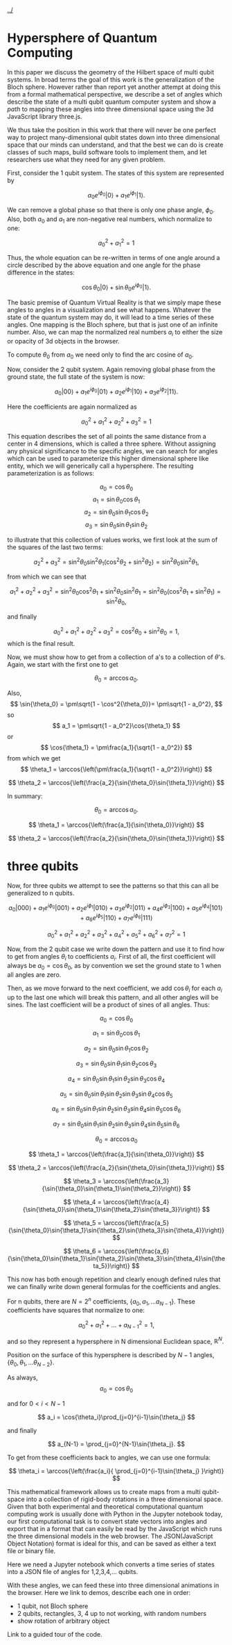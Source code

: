 [../](../)

# Hypersphere of Quantum Computing

In this paper we discuss the geometry of the Hilbert space of multi qubit systems.  In broad terms the goal of this work is the generalization of the Bloch sphere.  However rather than report yet another attempt at doing this from a formal mathematical perspective, we describe a set of angles which describe the state of a multi qubit quantum computer system and show a *path* to mapping these angles into three dimensional space using the 3d JavaScript library three.js.  

We thus take the position in this work that there will never be one perfect way to project many-dimensional qubit states down into three dimensional space that our minds can understand, and that the best we can do is create classes of such maps, build software tools to implement them, and let researchers use what they need for any given problem.  


First, consider the 1 qubit system.  The states of this system are represented by 

$$
a_0e^{i\phi_0}\left|0\right> + a_1e^{i\phi_1}\left|1\right>.
$$

We can remove a global phase so that there is only one phase angle, $\phi_0$.  Also, both $a_0$ and $a_1$ are non-negative real numbers, which normalize to one:

$$
a_0^2 + a_1^2 = 1
$$

Thus, the whole equation can be re-written in terms of one angle around a circle described by the above equation and one angle for the phase difference in the states:

$$
\cos{\theta_0}\left|0\right> + \sin{\theta_0}e^{i\phi_0}\left|1\right>.
$$

The basic premise of Quantum Virtual Reality is that we simply mape these angles to angles in a visualization and see what happens.  Whatever the state of the quantum system may do, it will lead to a time series of these angles.  One mapping is the Bloch sphere, but that is just one of an infinite number.  Also, we can map the normalized real numbers $a_i$ to either the size or opacity of 3d objects in the browser.

To compute $\theta_0$ from $a_0$ we need only to find the arc cosine of $a_0$.  


Now, consider the 2 qubit system.  Again removing global phase from the ground state, the full state of the system is now:

$$
a_0\left|00\right> + a_1e^{i\phi_0}\left|01\right> + a_2e^{i\phi_1}\left|10\right> + a_3e^{i\phi_2}\left|11\right>.
$$

Here the coefficients are again normalized as

$$
a_0^2  + a_1^2 + a_2^2 + a_3^2 = 1
$$

This equation describes the set of all points the same distance from a center in 4 dimensions, which is called a three sphere.  Without assigning any physical significance to the specific angles, we can search for angles which can be used to parameterize this higher dimensional sphere like entity, which we will generically call a hypersphere.  The resulting parameterization is as follows:

$$
a_0 = \cos{\theta_0}
$$
$$
a_1 = \sin{\theta_0}\cos{\theta_1}
$$
$$
a_2 = \sin{\theta_0}\sin{\theta_1}\cos{\theta_2}
$$
$$
a_3 = \sin{\theta_0}\sin{\theta_1}\sin{\theta_2}
$$

to illustrate that this collection of values works, we first look at the sum of the squares of the last two terms:

$$
a_2^2 + a_3^2 = \sin^2{\theta_0}\sin^2{\theta_1}(\cos^2{\theta_2} + \sin^2{\theta_2}) = \sin^2{\theta_0}\sin^2{\theta_1},
$$

from which we can see that 

$$
a_1^2 + a_2^2 + a_3^2 = \sin^2{\theta_0}\cos^2{\theta_1} + \sin^2{\theta_0}\sin^2{\theta_1}  = \sin^2{\theta_0}(\cos^2{\theta_1} + \sin^2{\theta_1}) = \sin^2{\theta_0},
$$

and finally 

$$
a_0^2  + a_1^2 + a_2^2 + a_3^2 = \cos^2{\theta_0} + \sin^2{\theta_0} = 1,
$$
which is the final result.


Now, we must show how to get from a collection of a's to a collection of $\theta$'s.  Again, we start with the first one to get 

$$
\theta_0 = \arccos{a_0}.
$$

Also,
$$
\sin{\theta_0} = \pm\sqrt{1 - \cos^2{\theta_0}}= \pm\sqrt{1 - a_0^2},
$$
so
$$
a_1 = \pm\sqrt{1 - a_0^2}\cos{\theta_1}
$$
or
$$
\cos{\theta_1} = \pm\frac{a_1}{\sqrt{1 - a_0^2}}
$$
from which we get
$$
\theta_1 = \arccos{\left(\pm\frac{a_1}{\sqrt{1 - a_0^2}}\right)}
$$

$$
\theta_2 = \arccos{\left(\frac{a_2}{\sin{\theta_0}\sin{\theta_1}}\right)}
$$

In summary:


$$
\theta_0 = \arccos{a_0}.
$$

$$
\theta_1 = \arccos{\left(\frac{a_1}{\sin{\theta_0}}\right)}
$$

$$
\theta_2 = \arccos{\left(\frac{a_2}{\sin{\theta_0}\sin{\theta_1}}\right)}
$$

# three qubits

Now, for three qubits we attempt to see the patterns so that this can all be generalized to n qubits.  


$$
a_0\left|000\right> + a_1e^{i\phi_0}\left|001\right> + a_2e^{i\phi_1}\left|010\right> + a_3e^{i\phi_2}\left|011\right>+
a_4e^{i\phi_3}\left|100\right> + a_5e^{i\phi_4}\left|101\right> + a_6e^{i\phi_5}\left|110\right> + a_7e^{i\phi_6}\left|111\right>
$$

$$
a_0^2  + a_1^2 + a_2^2 + a_3^2 + a_4^2  + a_5^2 + a_6^2 + a_7^2 = 1
$$

Now, from the 2 qubit case we write down the pattern and use it to find how to get from angles $\theta_i$ to coefficients $a_i$.  First of all, the first coefficient will always be $a_0 = \cos{\theta_0}$, as by convention we set the ground state to 1 when all angles are zero.  

Then, as we move forward to the next coefficient, we add $\cos{\theta_i}$ for each $a_i$ up to the last one which will break this pattern, and all other angles will be sines.  The last coefficient will be a product of sines of all angles.  Thus:

$$
a_0 = \cos{\theta_0}
$$

$$
a_1 = \sin{\theta_0}\cos{\theta_1}
$$

$$
a_2 = \sin{\theta_0}\sin{\theta_1}\cos{\theta_2}
$$

$$
a_3 = \sin{\theta_0}\sin{\theta_1}\sin{\theta_2}\cos{\theta_3}
$$

$$
a_4 = \sin{\theta_0}\sin{\theta_1}\sin{\theta_2}\sin{\theta_3}\cos{\theta_4}
$$

$$
a_5 = \sin{\theta_0}\sin{\theta_1}\sin{\theta_2}\sin{\theta_3}\sin{\theta_4}\cos{\theta_5}
$$

$$
a_6 = \sin{\theta_0}\sin{\theta_1}\sin{\theta_2}\sin{\theta_3}\sin{\theta_4}\sin{\theta_5}\cos{\theta_6}
$$

$$
a_7 = \sin{\theta_0}\sin{\theta_1}\sin{\theta_2}\sin{\theta_3}\sin{\theta_4}\sin{\theta_5}\sin{\theta_6}
$$

$$
\theta_0 = \arccos{a_0}
$$

$$
\theta_1 = \arccos{\left(\frac{a_1}{\sin{\theta_0}}\right)}
$$

$$
\theta_2 = \arccos{\left(\frac{a_2}{\sin{\theta_0}\sin{\theta_1}}\right)}
$$

$$
\theta_3 = \arccos{\left(\frac{a_3}{\sin{\theta_0}\sin{\theta_1}\sin{\theta_2}}\right)}
$$

$$
\theta_4 = \arccos{\left(\frac{a_4}{\sin{\theta_0}\sin{\theta_1}\sin{\theta_2}\sin{\theta_3}}\right)}
$$

$$
\theta_5 = \arccos{\left(\frac{a_5}{\sin{\theta_0}\sin{\theta_1}\sin{\theta_2}\sin{\theta_3}\sin{\theta_4}}\right)}
$$

$$
\theta_6 = \arccos{\left(\frac{a_6}{\sin{\theta_0}\sin{\theta_1}\sin{\theta_2}\sin{\theta_3}\sin{\theta_4}\sin{\theta_5}}\right)}
$$

This now has both enough repetition and clearly enough defined rules that we can finally write down general formulas for the coefficients and angles.  

For n qubits, there are $N = 2^n$ coefficients, $\{a_0,a_1, ... a_{N-1}\}$.  These coefficients have squares that normalize to one:

$$
a_0^2 + a_1^2 + ... + a_{N-1}^2 = 1,
$$

and so they represent a hypersphere in N dimensional Euclidean space, $\mathbb{R}^{N}$.  

Position on the surface of this hypersphere is described by $N - 1$ angles, $\{\theta_0,\theta_1,...\theta_{N-2}\}$.

As always,
$$
a_0 = \cos{\theta_0}
$$
 
and for $0 < i < N-1$

$$
a_i = \cos{\theta_i}\prod_{j=0}^{i-1}\sin{\theta_j}
$$

and finally 

$$
a_{N-1} = \prod_{j=0}^{N-1}\sin{\theta_j}.
$$

To get from these coefficients back to angles, we can use one formula:

$$
\theta_i = \arccos{\left(\frac{a_i}{ \prod_{j=0}^{i-1}\sin{\theta_j} }\right)}
$$

This mathematical framework allows us to create maps from a multi qubit-space into a collection of rigid-body rotations in a three dimensional space.  Given that both experimental and theoretical computational quantum computing work is usually done with Python in the Jupyter notebook today, our first computational task is to convert state vectors into angles and export that in a format that can easily be read by the JavaScript which runs the three dimensional models in the web browser.  The JSON(JavaScript Object Notation) format is ideal for this, and can be saved as either a text file or binary file.  

Here we need a Jupyter notebook which converts a time series of states into a JSON file of angles for 1,2,3,4,... qubits.


With these angles, we can feed these into three dimensional animations in the browser.  Here we link to demos, describe each one in order: 

- 1 qubit, not Bloch sphere
- 2 qubits, rectangles, 3, 4 up to not working, with random numbers
- show rotation of arbitrary object

Link to a guided tour of the code.





